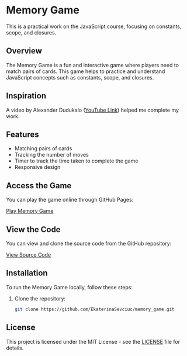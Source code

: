 # Memory Game

This is a practical work on the JavaScript course, focusing on constants, scope, and closures.

## Overview

The Memory Game is a fun and interactive game where players need to match pairs of cards. This game helps to practice and understand JavaScript concepts such as constants, scope, and closures.

## Inspiration

A video by Alexander Dudukalo ([YouTube Link](https://www.youtube.com/watch?v=L3XY2wEB7oI)) helped me complete my work.

## Features

- Matching pairs of cards
- Tracking the number of moves
- Timer to track the time taken to complete the game
- Responsive design

## Access the Game

You can play the game online through GitHub Pages:

[Play Memory Game](https://EkaterinaSevciuc.github.io/memory_game/)

## View the Code

You can view and clone the source code from the GitHub repository:

[View Source Code](https://github.com/EkaterinaSevciuc/memory_game)

## Installation

To run the Memory Game locally, follow these steps:

1. Clone the repository:
   ```bash
   git clone https://github.com/EkaterinaSevciuc/memory_game.git

## License
This project is licensed under the MIT License - see the  [LICENSE](https://github.com/EkaterinaSevciuc/memory_game/blob/main/docs/LICENSE) file for details.

  
